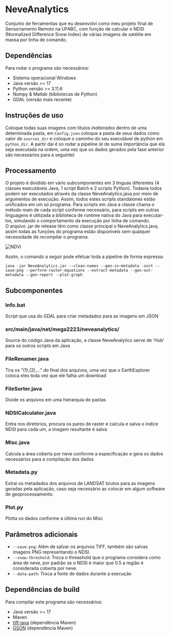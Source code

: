 # NeveAnalytics

Conjunto de ferramentas que eu desenvolvi como meu projeto final de Sensoriamento Remoto na UFABC, com função de calcular o NDSI (Normalized Difference Snow Index) de várias imagens de satélite em massa por linha de comando.

## Dependências
Para rodar o programa são necessários: 
- Sistema operacional Windows
- Java versão >= 17
- Python versão >= 3.11.6
- Numpy & Matlab (bibliotecas de Python)
- GDAL (versão mais recente)

## Instruções de uso
Coloque todas suas imagens com títulos _inalterados_ dentro de uma determinada pasta, em `Config.json` coloque a pasta de seus dados como valor de `sources_dir` e coloque o caminho do seu executável de python em `python_dir`. A partir daí é so rodar a pipeline (é de suma importância que ela seja executada na ordem, uma vez que os dados gerados pela fase anterior são necessários para a seguinte) 

## Processamento

O projeto é dividido em vário subcomponentes em 3 línguas diferentes (4 classes executáveis Java, 1 script Batch e 2 scripts Python). Todavia todos podem ser executados através da classe NeveAnalytics.java por meio de argumentos de execução. Assim, todos estes scripts standalones estão unificados em um só programa. Para scripts em Java a classe chama o método main de cada script conforme necessário, para scripts em outras linguagens é utilizada a biblioteca de runtime nativa do Java para executar-los, simulando o comportamento da execução por linha de comando.  
O arquivo .jar de release têm como classe principal o NeveAnalytics.java, assim todas as funções do programa estão disponíveis sem qualquer necessidade de recompilar o programa.  

![NDVI](https://github.com/Mega2223/NeveAnalytics/assets/59067466/b3b4256f-af22-40f8-a2bb-8d1bfa3d197e)

Assim, o comando a seguir pode efetuar toda a pipeline de forma expressa: 
```
java -jar NeveAnalytics.jar --clean-names --gen-in-metadata -sort --save-png --perform-raster-equations --extract-metadata --gen-out-metadata --gen-report --plot-graph
```

## Subcomponentes

### Info.bat 
Script que usa do GDAL para criar metadados para as imagens em JSON

### src/main/java/net/mega2223/neveanalytics/
Source do código Java da aplicação, a classe NeveAnalytics serve de 'Hub' para os outros scripts em Java

### FileRenamer.java
Tira os "(1),(2),..." do final dos arquivos, uma vez que o EarthExplorer coloca eles toda vez que ele falha um download

### FileSorter.java
Divide os arquivos em uma hierarquia de pastas

### NDSICalculator.java
Entra nos diretórios, procura os pares de raster e calcula e salva o índice NDSI para cada um, a imagem resultante é salva

### Misc.java
Calcula a área coberta por neve conforme a especificação e gera os dados necessários para a compilação dos dados

### Metadata.py
Extrai os metadados dos arquivos de LANDSAT brutos para as imagens geradas pela aplicação, caso seja necessário as colocar em algum software de geoprocessamento.

### Plot.py
Plotta os dados conforme a última run do Misc

## Parâmetros adicionais
- `--save-png`: Além de salvar os arquivos TIFF, também são salvas imagens PNG representando o NDSI.
- `--snow-threshold`: Troca o threashold que o programa considera como área de neve, por padrão se o NDSI é maior que 0.5 a região é considerada coberta por neve.
- `--data-path`: Troca a fonte de dados durante a execução

## Dependências de build
Para compilar este programa são necessários: 
- Java versão >= 17
- Maven
- [tiff-java](https://github.com/ngageoint/tiff-java) (dependência Maven)
- [GSON](https://github.com/google/gson) (dependência Maven)

